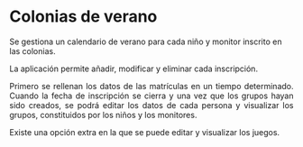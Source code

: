 # Colonias de verano 
<p>Se gestiona un calendario de verano para cada niño y monitor inscrito en las colonias. </p>
La aplicación permite añadir, modificar y eliminar cada inscripción.
<p align="justify">Primero se rellenan los datos de las matrículas en un tiempo determinado. Cuando la fecha de inscripción se cierra y una vez que los grupos hayan sido creados, se podrá editar los datos de cada persona y visualizar los grupos, constituidos por los niños y los monitores. </p>
<p>Existe una opción extra en la que se puede editar y visualizar los juegos.</p>
